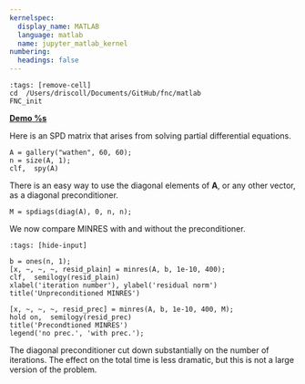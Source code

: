 ```yaml
---
kernelspec:
  display_name: MATLAB
  language: matlab
  name: jupyter_matlab_kernel
numbering:
  headings: false
---
```

```{code-cell}
:tags: [remove-cell]
cd  /Users/driscoll/Documents/GitHub/fnc/matlab
FNC_init
```
[**Demo %s**](#demo-precond-diagonal)

Here is an SPD matrix that arises from solving partial differential equations.

```{code-cell}
A = gallery("wathen", 60, 60);
n = size(A, 1);
clf,  spy(A)
```

There is an easy way to use the diagonal elements of $\mathbf{A}$, or any other vector, as a diagonal preconditioner.

```{code-cell}
M = spdiags(diag(A), 0, n, n);
```

We now compare MINRES with and without the preconditioner.

```{code-cell}
:tags: [hide-input]

b = ones(n, 1);
[x, ~, ~, ~, resid_plain] = minres(A, b, 1e-10, 400);
clf,  semilogy(resid_plain)
xlabel('iteration number'), ylabel('residual norm')
title('Unpreconditioned MINRES')

[x, ~, ~, ~, resid_prec] = minres(A, b, 1e-10, 400, M);
hold on,  semilogy(resid_prec)
title('Precondtioned MINRES')
legend('no prec.', 'with prec.');
```

The diagonal preconditioner cut down substantially on the number of iterations. The effect on the total time is less dramatic, but this is not a large version of the problem.

